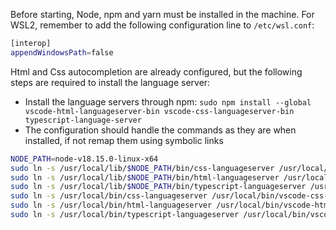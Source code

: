Before starting, Node, npm and yarn must be installed in the machine. For WSL2, remember to add the following configuration line to `/etc/wsl.conf`:

```bash
[interop]
appendWindowsPath=false
```

Html and Css autocompletion are already configured, but the following steps are required to install the language server:

- Install the language servers through npm: `sudo npm install --global vscode-html-languageserver-bin vscode-css-languageserver-bin typescript-language-server`
- The configuration should handle the commands as they are when installed, if not remap them using symbolic links
```bash
NODE_PATH=node-v18.15.0-linux-x64
sudo ln -s /usr/local/lib/$NODE_PATH/bin/css-languageserver /usr/local/bin/css-languageserver
sudo ln -s /usr/local/lib/$NODE_PATH/bin/html-languageserver /usr/local/bin/html-languageserver
sudo ln -s /usr/local/lib/$NODE_PATH/bin/typescript-languageserver /usr/local/bin/typescript-languageserver
sudo ln -s /usr/local/bin/css-languageserver /usr/local/bin/vscode-css-language-server
sudo ln -s /usr/local/bin/html-languageserver /usr/local/bin/vscode-html-language-server
sudo ln -s /usr/local/bin/typescript-languageserver /usr/local/bin/vscode-typescript-language-server
```
